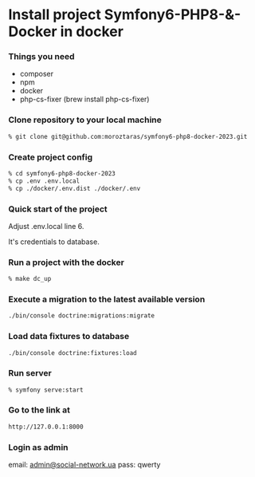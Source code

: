 # Install project Symfony6-PHP8-&-Docker in docker

### Things you need
* composer
* npm
* docker
* php-cs-fixer (brew install php-cs-fixer)

### Clone repository to your local machine
```bash
% git clone git@github.com:moroztaras/symfony6-php8-docker-2023.git
```

### Create project config
```bash
% cd symfony6-php8-docker-2023
% cp .env .env.local
% cp ./docker/.env.dist ./docker/.env
```
### Quick start of the project

Adjust .env.local line 6.

It's credentials to database.

### Run a project with the docker
```bash
% make dc_up
```

### Execute a migration to the latest available version
```bash
./bin/console doctrine:migrations:migrate
```

### Load data fixtures to database
```bash
./bin/console doctrine:fixtures:load
```

### Run server
```bash
% symfony serve:start
```

### Go to the link at
```bash
http://127.0.0.1:8000
```

### Login as admin

email: admin@social-network.ua
pass: qwerty